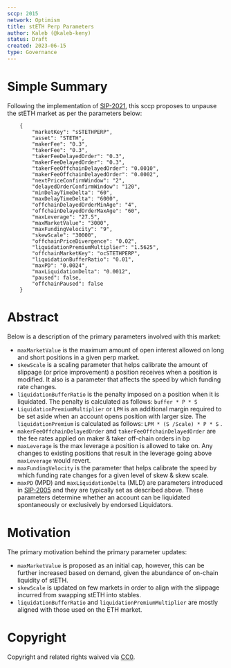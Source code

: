 ```yaml
---
sccp: 2015
network: Optimism
title: stETH Perp Parameters
author: Kaleb (@kaleb-keny)
status: Draft
created: 2023-06-15
type: Governance
---
```


# Simple Summary

Following the implementation of [SIP-2021](https://sips.synthetix.io/sips/sip-2021/), this sccp proposes to unpause the stETH market as per the parameters below:

```
	{
		"marketKey": "sSTETHPERP",
		"asset": "STETH",
		"makerFee": "0.3",
		"takerFee": "0.3",
		"takerFeeDelayedOrder": "0.3",
		"makerFeeDelayedOrder": "0.3",
		"takerFeeOffchainDelayedOrder": "0.0010",
		"makerFeeOffchainDelayedOrder": "0.0002",
		"nextPriceConfirmWindow": "2",
		"delayedOrderConfirmWindow": "120",
		"minDelayTimeDelta": "60",
		"maxDelayTimeDelta": "6000",
		"offchainDelayedOrderMinAge": "4",
		"offchainDelayedOrderMaxAge": "60",
		"maxLeverage": "27.5",
		"maxMarketValue": "3000",
		"maxFundingVelocity": "9",
		"skewScale": "30000",
		"offchainPriceDivergence": "0.02",
		"liquidationPremiumMultiplier": "1.5625",
		"offchainMarketKey": "ocSTETHPERP",
		"liquidationBufferRatio": "0.01",
		"maxPD": "0.0024",
		"maxLiquidationDelta": "0.0012",
		"paused": false,
		"offchainPaused": false
	}
```

# Abstract

Below is a description of the primary parameters involved with this market:
- `maxMarketValue` is the maximum amount of open interest allowed on long and short positions in a given perp market.
- `skewScale` is a scaling parameter that helps calibrate the amount of slippage (or price improvement) a position receives when a position is modified. It also is a parameter that affects the speed by which funding rate changes.
- `liquidationBufferRatio` is the penalty imposed on a position when it is liquidated. The penalty is calculated as follows: `buffer * P * S`
- `LiquidationPremiumMultiplier` or `LPM` is an additional margin required to be set aside when an account opens position with larger size. The `liquidationPremium` is calculated as follows: `LPM * (S /Scale) * P * S` .
- `makerFeeOffchainDelayedOrder` and `takerFeeOffchainDelayedOrder` are the fee rates applied on maker & taker off-chain orders in bp
- `maxLeverage` is the max leverage a position is allowed to take on. Any changes to existing positions that result in the leverage going above `maxLeverage` would revert.
- `maxFundingVelocity` is the parameter that helps calibrate the speed by which funding rate changes for a given level of skew & skew scale.
- `maxPD` (MPD) and `maxLiquidationDelta` (MLD) are parameters introduced  in [SIP-2005](https://sips.synthetix.io/sips/sip-2005/) and they are typically set as described above. These parameters determine whether an account can be liquidated spontaneously or exclusively by endorsed Liquidators.


# Motivation

The primary motivation behind the primary parameter updates:
- `maxMarketValue` is proposed as an initial cap, however, this can be further increased based on demand, given the abundance of on-chain liquidity of stETH.
- `skewScale` is updated on few markets in order to align with the slippage incurred from swapping stETH into stables.
- `liquidationBufferRatio` and `liquidationPremiumMultiplier` are mostly aligned with those used on the ETH market.

# Copyright

Copyright and related rights waived via [CC0](https://creativecommons.org/publicdomain/zero/1.0/).
